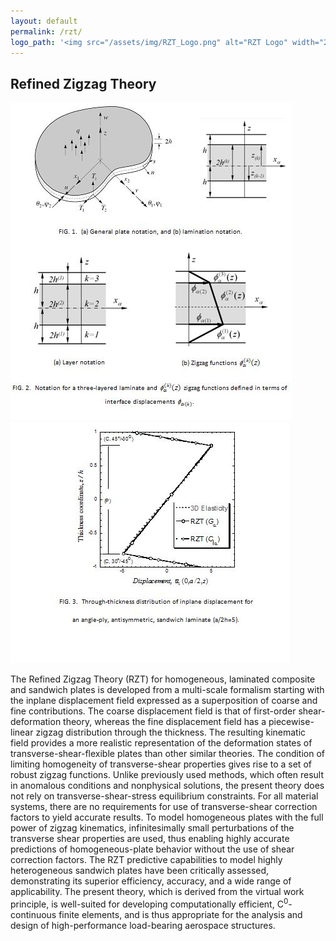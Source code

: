 ```yaml
---
layout: default
permalink: /rzt/
logo_path: '<img src="/assets/img/RZT_Logo.png" alt="RZT Logo" width="200"></img>'
---
```


## Refined Zigzag Theory
<!-- ![](/assets/img/RZT_Logo.png){:.image-left :height="120px" width="120px"} -->

![](/assets/img/rzt_1.jpg)
![](/assets/img/rzt_2.jpg)


The Refined Zigzag Theory (RZT) for homogeneous, laminated composite and sandwich
        plates is developed from a multi-scale formalism starting with the inplane
        displacement field expressed as a superposition of coarse and fine contributions.
        The coarse displacement field is that of first-order shear-deformation theory,
        whereas the fine displacement field has a piecewise-linear zigzag distribution
        through the thickness. The resulting kinematic field provides a more realistic
        representation of the deformation states of transverse-shear-flexible plates
        than other similar theories. The condition of limiting homogeneity of
        transverse-shear properties gives rise to a set of robust zigzag functions.
        Unlike previously used methods, which often result in anomalous conditions
        and nonphysical solutions, the present theory does not rely on
        transverse-shear-stress equilibrium constraints.
        For all material systems, there are no requirements for use of
        transverse-shear correction factors to yield accurate results.
        To model homogeneous plates with the full power of zigzag kinematics,
        infinitesimally small perturbations of the transverse shear properties are used,
        thus enabling highly accurate predictions of homogeneous-plate behavior
        without the use of shear correction factors.  The RZT predictive capabilities
        to model highly heterogeneous sandwich plates have been critically assessed,
        demonstrating its superior efficiency, accuracy, and a wide range of applicability.
        The present theory, which is derived from the virtual work principle, is well-suited
        for developing computationally efficient, C<sup>0</sup>-continuous finite elements,
        and is thus appropriate for the analysis and design of high-performance
        load-bearing aerospace structures.
